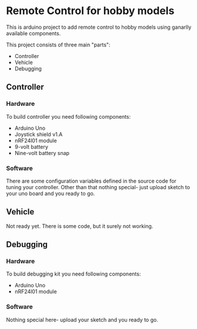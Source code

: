 # Remote Control for hobby models
This is arduino project to add remote control to hobby models using ganarlly available components.

This project consists of three main "parts":
* Controller
* Vehicle
* Debugging

## Controller
### Hardware
To build controller you need following components:
* Arduino Uno
* Joystick shield v1.A
* nRF24l01 module
* 9-volt battery
* Nine-volt battery snap

### Software
There are some configuration variables defined in the source code for tuning your controller.
Other than that nothing special- just upload sketch to your uno board and you ready to go.

## Vehicle
Not ready yet. There is some code, but it surely not working.

## Debugging
### Hardware
To build debugging kit you need following components:
* Arduino Uno
* nRF24l01 module

### Software
Nothing special here- upload your sketch and you ready to go.
